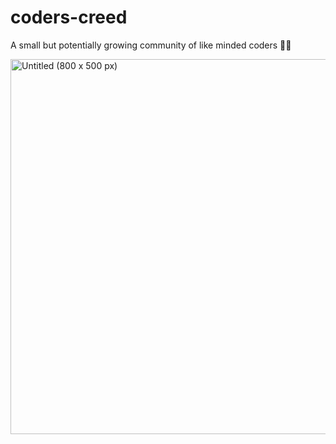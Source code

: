 # coders-creed
A small but potentially growing community of like minded coders 👨‍💻

<div style="display:flex; justify-content:center">
<img width="600" alt="Untitled (800 x 500 px)" src="https://user-images.githubusercontent.com/72148786/141694859-1ee74daa-c334-469f-861a-8fcc1df4ad8a.png">
</div>

